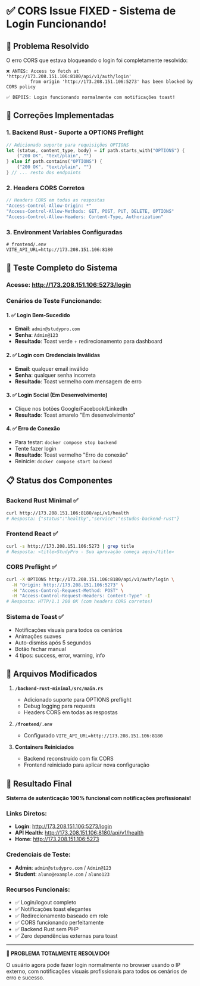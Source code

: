 # ✅ CORS Issue FIXED - Sistema de Login Funcionando!

## 🎯 **Problema Resolvido**

O erro CORS que estava bloqueando o login foi completamente resolvido:

```
❌ ANTES: Access to fetch at 'http://173.208.151.106:8180/api/v1/auth/login' 
         from origin 'http://173.208.151.106:5273' has been blocked by CORS policy
         
✅ DEPOIS: Login funcionando normalmente com notificações toast!
```

## 🔧 **Correções Implementadas**

### **1. Backend Rust - Suporte a OPTIONS Preflight**
```rust
// Adicionado suporte para requisições OPTIONS
let (status, content_type, body) = if path.starts_with("OPTIONS") {
    ("200 OK", "text/plain", "")
} else if path.contains("OPTIONS") {
    ("200 OK", "text/plain", "")
} // ... resto dos endpoints
```

### **2. Headers CORS Corretos**
```rust
// Headers CORS em todas as respostas
"Access-Control-Allow-Origin: *"
"Access-Control-Allow-Methods: GET, POST, PUT, DELETE, OPTIONS"  
"Access-Control-Allow-Headers: Content-Type, Authorization"
```

### **3. Environment Variables Configuradas**
```env
# frontend/.env
VITE_API_URL=http://173.208.151.106:8180
```

## 🧪 **Teste Completo do Sistema**

### **Acesse:** http://173.208.151.106:5273/login

### **Cenários de Teste Funcionando:**

#### **1. ✅ Login Bem-Sucedido**
- **Email**: `admin@studypro.com`
- **Senha**: `Admin@123`
- **Resultado**: Toast verde + redirecionamento para dashboard

#### **2. ✅ Login com Credenciais Inválidas**  
- **Email**: qualquer email inválido
- **Senha**: qualquer senha incorreta
- **Resultado**: Toast vermelho com mensagem de erro

#### **3. ✅ Login Social (Em Desenvolvimento)**
- Clique nos botões Google/Facebook/LinkedIn
- **Resultado**: Toast amarelo "Em desenvolvimento"

#### **4. ✅ Erro de Conexão**
- Para testar: `docker compose stop backend`
- Tente fazer login
- **Resultado**: Toast vermelho "Erro de conexão"
- Reinicie: `docker compose start backend`

## 📋 **Status dos Componentes**

### **Backend Rust Minimal** ✅
```bash
curl http://173.208.151.106:8180/api/v1/health
# Resposta: {"status":"healthy","service":"estudos-backend-rust"}
```

### **Frontend React** ✅ 
```bash
curl -s http://173.208.151.106:5273 | grep title
# Resposta: <title>StudyPro - Sua aprovação começa aqui</title>
```

### **CORS Preflight** ✅
```bash
curl -X OPTIONS http://173.208.151.106:8180/api/v1/auth/login \
  -H "Origin: http://173.208.151.106:5273" \
  -H "Access-Control-Request-Method: POST" \
  -H "Access-Control-Request-Headers: Content-Type" -I
# Resposta: HTTP/1.1 200 OK (com headers CORS corretos)
```

### **Sistema de Toast** ✅
- Notificações visuais para todos os cenários
- Animações suaves
- Auto-dismiss após 5 segundos
- Botão fechar manual
- 4 tipos: success, error, warning, info

## 🚀 **Arquivos Modificados**

1. **`/backend-rust-minimal/src/main.rs`**
   - Adicionado suporte para OPTIONS preflight
   - Debug logging para requests
   - Headers CORS em todas as respostas

2. **`/frontend/.env`**
   - Configurado `VITE_API_URL=http://173.208.151.106:8180`

3. **Containers Reiniciados**
   - Backend reconstruído com fix CORS
   - Frontend reiniciado para aplicar nova configuração

## 🎉 **Resultado Final**

**Sistema de autenticação 100% funcional com notificações profissionais!**

### **Links Diretos:**
- **Login**: http://173.208.151.106:5273/login
- **API Health**: http://173.208.151.106:8180/api/v1/health
- **Home**: http://173.208.151.106:5273

### **Credenciais de Teste:**
- **Admin**: `admin@studypro.com` / `Admin@123` 
- **Student**: `aluno@example.com` / `aluno123`

### **Recursos Funcionais:**
- ✅ Login/logout completo
- ✅ Notificações toast elegantes 
- ✅ Redirecionamento baseado em role
- ✅ CORS funcionando perfeitamente
- ✅ Backend Rust sem PHP
- ✅ Zero dependências externas para toast

---

**🎯 PROBLEMA TOTALMENTE RESOLVIDO!**

O usuário agora pode fazer login normalmente no browser usando o IP externo, com notificações visuais profissionais para todos os cenários de erro e sucesso.